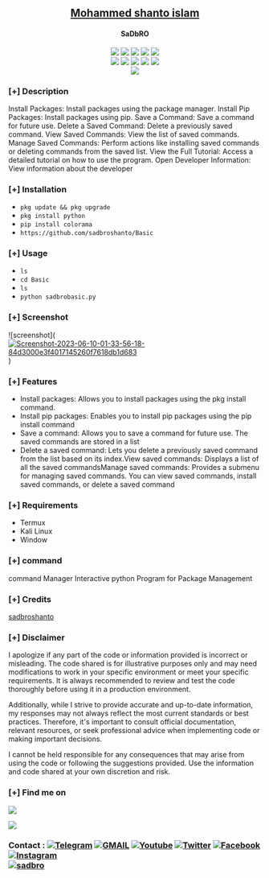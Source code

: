 <h2 align="center"><u>Mohammed shanto islam </u></h2>

<h4 align="center"> SaDbRO  </h4>

<p align="center">
    <img src="https://img.shields.io/github/stars/sadbroshanto/sadbroshanto?style=for-the-badge&color=orange">
    <img src="https://img.shields.io/github/forks/sadbroshanto/sadbroshanto?style=for-the-badge&color=purple">
    <img src="https://img.shields.io/github/license/sadbroshanto/sadbroshanto?style=for-the-badge&color=blue">
    <img src="https://img.shields.io/github/issues/sadbroshanto/sadbroshanto?style=for-the-badge&color=red">
    <img src="https://img.shields.io/github/contributors/sadbroshanto/sadbroshanto?style=for-the-badge&color=cyan">
<br>
    <img src="https://img.shields.io/badge/Author-sadbroshanto-magenta?style=flat-square">
    <img src="https://img.shields.io/badge/Open%20Source-No-orange?style=flat-square">
    <img src="https://img.shields.io/badge/Maintained-Yes-cyan?style=flat-square">
    <img src="https://img.shields.io/badge/Made%20In-Bangladesh -green?style=flat-square">
    <img src="https://img.shields.io/badge/Written%20In-Python-blue?style=flat-square">
<br>
    <img src="https://github-readme-stats.vercel.app/api/pin/?username=sadbroshanto&repo=sadbroshanto&theme=synthwave">
</p>

### [+] Description
Install Packages: Install packages using the package manager.
Install Pip Packages: Install packages using pip.
Save a Command: Save a command for future use.
Delete a Saved Command: Delete a previously saved command.
View Saved Commands: View the list of saved commands.
Manage Saved Commands: Perform actions like installing saved commands or deleting commands from the saved list.
View the Full Tutorial: Access a detailed tutorial on how to use the program.
Open Developer Information: View information about the developer

### [+] Installation
 - `pkg update && pkg upgrade`
 - `pkg install python`
 - `pip install colorama `
 - `https://github.com/sadbroshanto/Basic`

### [+] Usage
 - `ls`
 - `cd Basic`
 - `ls`
 - `python sadbrobasic.py`

### [+] Screenshot
![screenshot](<a href="https://ibb.co/ZBCc1wT"><img src="https://i.ibb.co/Pc81zbC/Screenshot-2023-06-10-01-33-56-18-84d3000e3f4017145260f7618db1d683.jpg" alt="Screenshot-2023-06-10-01-33-56-18-84d3000e3f4017145260f7618db1d683" border="0"></a>)

### [+] Features
 - Install packages: Allows you to install packages using the pkg install command.
 - Install pip packages: Enables you to install pip packages using the pip install command
 - Save a command: Allows you to save a command for future use. The saved commands are stored in a list
 - Delete a saved command: Lets you delete a previously saved command from the list based on its index.View saved commands: Displays a list of all the saved commandsManage saved commands: Provides a submenu for managing saved commands. You can view saved commands, install saved commands, or delete a saved command

### [+] Requirements
 - Termux 
 - Kali Linux 
 - Window 

### [+] command
command Manager Interactive python Program for Package Management

### [+] Credits 
<a href="https://github.com/sadbroshanto">sadbroshanto</a>

### [+] Disclaimer 
I apologize if any part of the code or information provided is incorrect or misleading. The code shared is for illustrative purposes only and may need modifications to work in your specific environment or meet your specific requirements. It is always recommended to review and test the code thoroughly before using it in a production environment.

Additionally, while I strive to provide accurate and up-to-date information, my responses may not always reflect the most current standards or best practices. Therefore, it's important to consult official documentation, relevant resources, or seek professional advice when implementing code or making important decisions.

I cannot be held responsible for any consequences that may arise from using the code or following the suggestions provided. Use the information and code shared at your own discretion and risk.

### [+] Find me on 
<a href="mailto:shantonetbd903@gmail.com" target="_blank"><img src="https://img.shields.io/badge/Email-shantonetbd903@gmail.com-blue?style=for-the-badge&logo=gmail"></a>

<a href="https://m.me/Sadbro.link.diya.ki.korba.bro.voy.paichi" target="_blank"><img src="https://img.shields.io/badge/Messenger-Sadbro.link.diya.ki.korba.bro.voy.paichi-blue?style=for-the-badge&logo=messenger"></a>
### Contact : <a href="https://t.me/+QEvBe0q7ZJkxNzA1"><img title="Telegram" src="https://img.shields.io/badge/Telegram-%23000000.svg?&style=for-the-badge&logo=telegram&logoColor=61DAFB"></a> <a href="https://mail.google.com/mail/?view=cm&fs=1&to=shantonetbd903@gmail.com"><img title="GMAIL" src="https://img.shields.io/badge/Gmail-D14836?style=for-the-badge&logo=gmail&logoColor=white"></a> <a href="https://youtube.com/sadbroshanto"><img title="Youtube" src="https://img.shields.io/badge/youtube-%230077B5.svg?&style=for-the-badge&logo=youtube&logoColor=white"></a> <a href="https://twitter.com/sadbroshanto"><img title="Twitter" src="https://img.shields.io/badge/Twitter-12100E?style=for-the-badge&logo=twitter&logoColor=white"></a> <a href="https://facebook.com/100090347119443"><img title="Facebook" src="https://img.shields.io/badge/facebook-%231877F2.svg?&style=for-the-badge&logo=facebook&logoColor=white"></a> <a href="https://instagram.com/sadbroshanto"><img title="Instagram" src="https://img.shields.io/badge/instagram-%23E4405F.svg?&style=for-the-badge&logo=instagram&logoColor=white"></a> <br/> <a href="https://github.com/sadbroshanto/"><img title="sadbro" src="https://i.imgur.com/IuzIC2j.png"></a>


